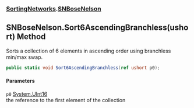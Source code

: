 ### [SortingNetworks](SortingNetworks.md 'SortingNetworks').[SNBoseNelson](SortingNetworks_SNBoseNelson.md 'SortingNetworks.SNBoseNelson')
## SNBoseNelson.Sort6AscendingBranchless(ushort) Method
Sorts a collection of 6 elements in ascending order using branchless min/max swap.  
```csharp
public static void Sort6AscendingBranchless(ref ushort p0);
```
#### Parameters
<a name='SortingNetworks_SNBoseNelson_Sort6AscendingBranchless(ushort)_p0'></a>
`p0` [System.UInt16](https://docs.microsoft.com/en-us/dotnet/api/System.UInt16 'System.UInt16')  
the reference to the first element of the collection
  
